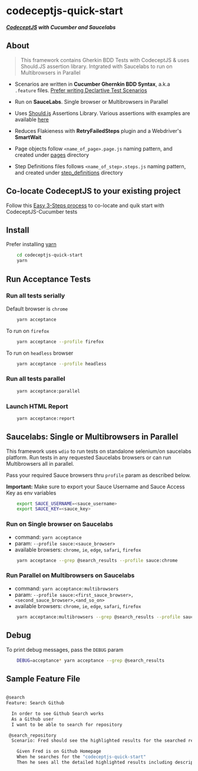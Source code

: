 # codeceptjs-quick-start

***[CodeceptJS][1] with Cucumber and Saucelabs***


## About

> This framework contains Gherkin BDD Tests with CodeceptJS & uses Should.JS assertion library. Intgrated with Saucelabs to run on Multibrowsers in Parallel

* Scenarios are written in **Cucumber Ghernkin BDD Syntax**, a.k.a `.feature` files. [Prefer writing Declartive Test Scenarios][2]

* Run on **SauceLabs**. Single browser or Multibrowsers in Parallel

* Uses [Should.js][3] Assertions Library. Various assertions with examples are available [here][7]

* Reduces Flakieness with **RetryFailedSteps** plugin and a Webdriver's **SmartWait**

* Page objects follow `<name_of_page>.page.js` naming pattern, and created under [pages][4] directory

* Step Definitions files follows `<name_of_step>.steps.js` naming pattern, and created under [step_definitions][5] directory

## Co-locate CodeceptJS to your existing project

Follow this [Easy 3-Steps process][8] to co-locate and quik start with CodeceptJS-Cucumber tests

## Install

Prefer installing [yarn][6]

```bash
    cd codeceptjs-quick-start
    yarn
```

## Run Acceptance Tests

### Run all tests serially

Default browser is `chrome`

```bash
    yarn acceptance
```

To run on `firefox`

```bash
    yarn acceptance --profile firefox
```

To run on `headless` browser

```bash
    yarn acceptance --profile headless
```

### Run all tests parallel

```bash
    yarn acceptance:parallel
```

### Launch HTML Report

```bash
    yarn acceptance:report
```

## Saucelabs: Single or Multibrowsers in Parallel

This framework uses `wdio` to run tests on standalone selenium/on saucelabs platform. Run tests in any requested Saucelabs browsers or can run Multibrowsers all in parallel.

Pass your required Sauce browsers thru `profile` param as described below.

**Important:** Make sure to export your Sauce Username and Sauce Access Key as env variables

```bash
    export SAUCE_USERNAME=<sauce_username>
    export SAUCE_KEY=<sauce_key>
```

### Run on Single browser on Saucelabs

* command: `yarn acceptance`
* param: `--profile sauce:<sauce_browser>`
* available browsers: `chrome`, `ie`, `edge`, `safari`, `firefox`

```bash
    yarn acceptance --grep @search_results --profile sauce:chrome
```

### Run Parallel on Multibrowsers on Saucelabs

* command: `yarn acceptance:multibrowsers`
* param: `--profile sauce:<first_sauce_browser>,<second_sauce_browser>,<and_so_on>`
* available browsers: `chrome`, `ie`, `edge`, `safari`, `firefox`

```bash
    yarn acceptance:multibrowsers --grep @search_results --profile sauce:chrome,ie,safari
```
>

## Debug

To print debug messages, pass the `DEBUG` param

```bash
    DEBUG=acceptance* yarn acceptance --grep @search_results
```

## Sample Feature File

```bash

@search
Feature: Search Github

  In order to see Github Search works
  As a Github user
  I want to be able to search for repository

 @search_repository
  Scenario: Fred should see the highlighted results for the searched repository

    Given Fred is on Github Homepage
    When he searches for the "codeceptjs-quick-start"
    Then he sees all the detailed highlighted results including description or license info and many more
  
```


[1]: https://codecept.io/
[2]: https://wiki.saucelabs.com/display/DOCS/Best+Practice%3A+Imperative+v.+Declarative+Testing+Scenarios
[3]: https://shouldjs.github.io/
[4]: https://github.com/gkushang/codeceptjs-quick-start/tree/master/tests/acceptance/pages
[5]: https://github.com/gkushang/codeceptjs-quick-start/tree/master/tests/acceptance/step_definitions
[6]: https://yarnpkg.com/en/docs/install#mac-stable
[7]: https://github.com/gkushang/codeceptjs-quick-start/blob/master/tests/acceptance/step_definitions/github.steps.js
[8]: https://github.com/gkushang/codeceptjs-quick-start/blob/master/tests/ADD_TO_PROJECT.md
